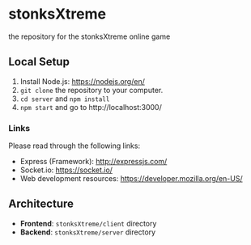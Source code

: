 # stonksXtreme
the repository for the stonksXtreme online game
## Local Setup
1. Install Node.js: https://nodejs.org/en/
1. `git clone` the repository to your computer.
2. `cd server` and `npm install`
3. `npm start` and go to http://localhost:3000/

### Links
Please read through the following links:
- Express (Framework): http://expressjs.com/ 
- Socket.io: https://socket.io/
- Web development resources: https://developer.mozilla.org/en-US/

## Architecture
- **Frontend**: `stonksXtreme/client` directory
- **Backend**: `stonksXtreme/server` directory
